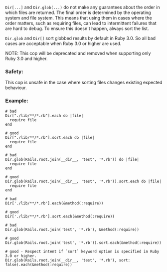 `Dir[...]` and `Dir.glob(...)` do not make any guarantees about
the order in which files are returned. The final order is
determined by the operating system and file system.
This means that using them in cases where the order matters,
such as requiring files, can lead to intermittent failures
that are hard to debug. To ensure this doesn't happen,
always sort the list.

`Dir.glob` and `Dir[]` sort globbed results by default in Ruby 3.0.
So all bad cases are acceptable when Ruby 3.0 or higher are used.

NOTE: This cop will be deprecated and removed when supporting only Ruby 3.0 and higher.

### Safety:

This cop is unsafe in the case where sorting files changes existing
expected behaviour.

### Example:

    # bad
    Dir["./lib/**/*.rb"].each do |file|
      require file
    end

    # good
    Dir["./lib/**/*.rb"].sort.each do |file|
      require file
    end

    # bad
    Dir.glob(Rails.root.join(__dir__, 'test', '*.rb')) do |file|
      require file
    end

    # good
    Dir.glob(Rails.root.join(__dir__, 'test', '*.rb')).sort.each do |file|
      require file
    end

    # bad
    Dir['./lib/**/*.rb'].each(&method(:require))

    # good
    Dir['./lib/**/*.rb'].sort.each(&method(:require))

    # bad
    Dir.glob(Rails.root.join('test', '*.rb'), &method(:require))

    # good
    Dir.glob(Rails.root.join('test', '*.rb')).sort.each(&method(:require))

    # good - Respect intent if `sort` keyword option is specified in Ruby 3.0 or higher.
    Dir.glob(Rails.root.join(__dir__, 'test', '*.rb'), sort: false).each(&method(:require))
